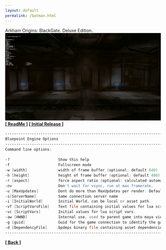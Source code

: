 ```yaml
---
layout: default
permalink: /batman.html
---
```

Arkham Origins: BlackGate. Deluxe Edition.
![Screenshot](https://github.com/unknownproject/Batman/raw/master/ArkhamOriginsBlackGate/BAOBG.jpg)
**[[ ReadMe ]](https://raw.githubusercontent.com/unknownproject/Batman/master/ArkhamOriginsBlackGate/ReadMe.txt)**
**[[ Initial Release ]](https://github.com/unknownproject/Batman/raw/master/ArkhamOriginsBlackGate/Debug.zip)**

```asm
--------------------------------------------------------------------------------
Bluepoint Engine Options
--------------------------------------------------------------------------------
Command line options:

-?		                Show this help
-f		                Fullscreen mode
-w [width]		        width of frame buffer (optional: default 640)
-h [height]	            height of frame buffer (optional: default 480)
-r [aspect]		        force aspect ratio (optional: calculated automatically)
-nv		                Don't wait for vsync, run at max framerate.
-u [MaxUpdates]	        Dont do more than MaxUpdates per render. Default 2.
-s[ServerName]	        Same connection server name
-i [InitialWorld]	    Initial World, can be local or asset path.
-vf [ScriptVarsFile]	Text file containing initial values for lua script vars.
-vc [ScriptVars]	    Initial values for lua script vars.
-aw [HWND]	            Internal use, used to parent game into maya viewport.
-g [guid]		        Guid for the game connection to identify the game.
-d [DependencyFile]	   .bpdeps binary file containing asset dependencies.
--------------------------------------------------------------------------------
```



**[[ Back ]](./)**	
